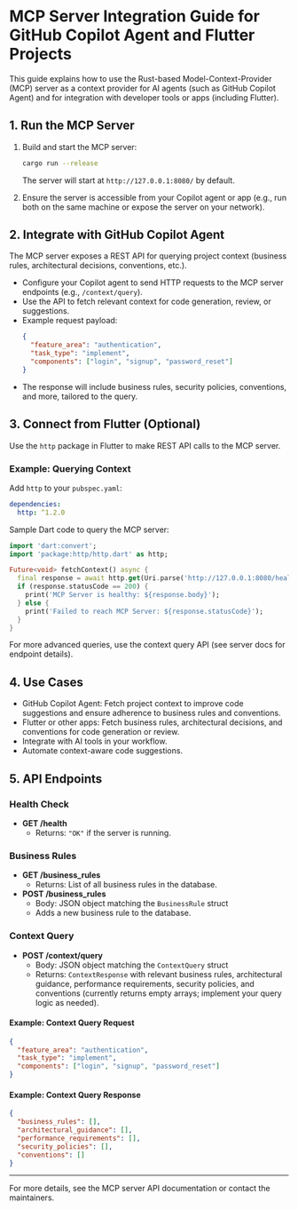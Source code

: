 # MCP Server Integration Guide for GitHub Copilot Agent and Flutter Projects

This guide explains how to use the Rust-based Model-Context-Provider (MCP) server as a context provider for AI agents (such as GitHub Copilot Agent) and for integration with developer tools or apps (including Flutter).

## 1. Run the MCP Server

1. Build and start the MCP server:
   ```sh
   cargo run --release
   ```
   The server will start at `http://127.0.0.1:8080/` by default.

2. Ensure the server is accessible from your Copilot agent or app (e.g., run both on the same machine or expose the server on your network).

## 2. Integrate with GitHub Copilot Agent

The MCP server exposes a REST API for querying project context (business rules, architectural decisions, conventions, etc.).

- Configure your Copilot agent to send HTTP requests to the MCP server endpoints (e.g., `/context/query`).
- Use the API to fetch relevant context for code generation, review, or suggestions.
- Example request payload:
  ```json
  {
    "feature_area": "authentication",
    "task_type": "implement",
    "components": ["login", "signup", "password_reset"]
  }
  ```
- The response will include business rules, security policies, conventions, and more, tailored to the query.

## 3. Connect from Flutter (Optional)

Use the `http` package in Flutter to make REST API calls to the MCP server.

### Example: Querying Context

Add `http` to your `pubspec.yaml`:
```yaml
dependencies:
  http: ^1.2.0
```

Sample Dart code to query the MCP server:
```dart
import 'dart:convert';
import 'package:http/http.dart' as http;

Future<void> fetchContext() async {
  final response = await http.get(Uri.parse('http://127.0.0.1:8080/health'));
  if (response.statusCode == 200) {
    print('MCP Server is healthy: ${response.body}');
  } else {
    print('Failed to reach MCP Server: ${response.statusCode}');
  }
}
```

For more advanced queries, use the context query API (see server docs for endpoint details).

## 4. Use Cases
- GitHub Copilot Agent: Fetch project context to improve code suggestions and ensure adherence to business rules and conventions.
- Flutter or other apps: Fetch business rules, architectural decisions, and conventions for code generation or review.
- Integrate with AI tools in your workflow.
- Automate context-aware code suggestions.

## 5. API Endpoints

### Health Check
- **GET /health**
  - Returns: `"OK"` if the server is running.

### Business Rules
- **GET /business_rules**
  - Returns: List of all business rules in the database.
- **POST /business_rules**
  - Body: JSON object matching the `BusinessRule` struct
  - Adds a new business rule to the database.

### Context Query
- **POST /context/query**
  - Body: JSON object matching the `ContextQuery` struct
  - Returns: `ContextResponse` with relevant business rules, architectural guidance, performance requirements, security policies, and conventions (currently returns empty arrays; implement your query logic as needed).

#### Example: Context Query Request
```json
{
  "feature_area": "authentication",
  "task_type": "implement",
  "components": ["login", "signup", "password_reset"]
}
```

#### Example: Context Query Response
```json
{
  "business_rules": [],
  "architectural_guidance": [],
  "performance_requirements": [],
  "security_policies": [],
  "conventions": []
}
```

---

For more details, see the MCP server API documentation or contact the maintainers.
